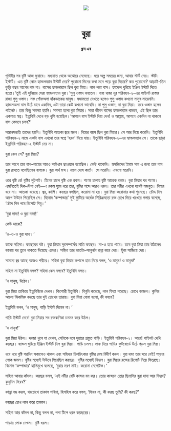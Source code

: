 <div align=center>
<img src=https://images.prothomalo.com/prothomalo-bangla/2021-01/1d75151c-eff9-4e9f-ac28-aebc4618d00f/palo_bangla_og.png />
<br><br>
<h1>বুরা</h1> 
<h4>ধ্রুব এষ</h4>
<br><br>
</div>

পৃথিবীর সব বৃষ্টি আজ ফুরাবে। মধ্যরাত থেকে অঝোরে নেমেছে। ধরে অল্প সময়ের জন্য, আবার স্টার্ট নেয়। স্টার্ট। ইস্টার্ট। এত বৃষ্টি কোন হ্যান্ডলম্যান ইস্টার্ট দেয়? পুরোনো দিনের কথা মনে পড়ে বুরা মিয়ার? কত পুরোনো? আড়াই-তিন কুড়ি বছর আগের কম না। বাসের হ্যান্ডলম্যান ছিল বুরা মিয়া। নাক লম্বা বাস। হ্যান্ডেল ঘুরিয়ে ইঞ্জিন ইস্টার্ট দিতে হতো।‘তুই এই দুনিয়ার সেরা হ্যান্ডলম্যান বুরা।’পুলু ওস্তাদ বলতেন। বাবা খাজা নূর পরিবহন-২–এর পাইলট রাস্তার রাজা পুলু ওস্তাদ। মস্ত গোঁফঅলা হাঁকডাকের মানুষ। ষন্ডামতো দেখতে হলেও পুলু ওস্তাদ কখনো মানুষ মারেননি।হ্যান্ডলঅলা বাস উঠে যাবে একদিন, এটা তারা কেউ কখনো ভাবেনি। না পুলু ওস্তাদ, না বুরা মিয়া। তবে ওস্তাদ হলেন পাইলট। তার কিছু সমস্যা হয়নি। সমস্যা হলো বুরা মিয়ার। সারা জীবন বাসের হ্যান্ডলম্যান থাকবে, এই ছিল তার একমাত্র স্বপ্ন। ইতুবিবি দেখে বড় খুশি হয়েছিল।‘আপনে বাস ইস্টাট দিয়া দেন! ও আল্লাহ, আপনে একদিন না থাকলে বাস কেমনে চলব?’

সন্তানসন্ততি তাদের হয়নি। ইতুবিবি আতকা জ্বরে মরল। বিয়ের বয়স ছিল বুরা মিয়ার। সে আর বিয়ে করেনি। ইতুবিবি পরিবহন-২ নামে একটা বাস এখনো তার স্বপ্নে ‘হরন’ দিয়ে যায়। ইতুবিবি পরিবহন-২–এর হ্যান্ডলম্যান সে। তাকে ছাড়া ইতুবিবি পরিবহন-২ ইস্টার্ট নেয় না।

বুরা কেন সে? বুরা মিয়া?

তার আগে তার বাপ–মায়ের আরও আটখান ছাওয়াল হয়েছিল। কেউ থাকেনি। মসজিদের ইমাম সাব এ জন্য তার নাম বুরা রাখতে বলেছিলেন বাপকে। বুরা অর্থ মন্দ। নামে দোষ কাটে। সে মরেনি। এখনো মরেনি।

ওরে বৃষ্টি রে! বৃষ্টির লুটপাট। টিনের চালে বৃষ্টি এক রকম। শণের চালায় বৃষ্টি আরেক রকম। বুরা মিয়ার ঘর শণের। এমনিতেই দিক–দিশা নেই—এ রকম ঘুমে ধরে তার, বৃষ্টির শব্দে আরও ধরল। তার শরীর এখনো যথেষ্ট মজবুত। বিমার ধরে না। আতকা ধরেছে। জ্বর, কাশি। কয়ছর বলছিল, করোনা না হয়। বুরা মিয়া করোনার কথা শুনেছে। চৌদ্দ দিন আগে টাউনে গিয়েছিল সে। বিনোদ ‘কম্পান্ডার’ সুই ফুটিয়ে অর্ধেক সিরিঞ্জমতো রক্ত রেখে দিয়ে খরখরে গলায় বলেছে, ‘চৌদ্দ দিন পরে রিপোট দিমু।’

‘বুরা দাদা! ও বুরা দাদা!’

কেউ ডাকে?

‘ও-ও-ও বুরা দাদা।’

ডাকে সহিদা। কয়ছরের বউ। বুরা মিয়ার দূরসম্পর্কের নাতি কয়ছর। না-ও হতে পারে। তবে বুরা মিয়া তার উঠানের কানায় ঘর তুলে থাকতে দিয়েছে এদের। সহিদা তার ভাতটা–সালুনটা রান্না করে দেয়। হুঁকা সাজিয়ে দেয়।

সামান্য জ্বর আছে আজও শরীরে। সহিদা বুরা মিয়ার কপালে হাত দিয়ে বলল, ‘ও মানুষ! ও মানুষ!’

সহিদা না ইতুবিবি বলল? সহিদা কেন বলবে? ইতুবিবি বলত।

‘ও মানুষ, উঠেন।’

বুরা মিয়া তাকিয়ে ইতুবিবিকে দেখল। কিশোরী ইতুবিবি। বিনুনি করেছে, লাল ফিতা পরেছে। চোখে কাজল। কুপির আলো ঝিকমিক করছে তার দুই চোখের তারায়। বুরা মিয়া বোবা হলো, কী বলবে?

ইতুবিবি বলল, ‘ও মানুষ, গাড়ি ইস্টাট দিবেন না।’

গাড়ি ইস্টার্ট দেবে! বুরা মিয়ার সব রক্তকণিকা চনমন করে উঠল।

‘ও মানুষ!’

বুরা মিয়া উঠল। দরজা খুলে যা দেখল, সেটাকে বলে দুয়ারে প্রস্তুত গাড়ি। ইতুবিবি পরিবহন-২। আরে! পাইলট দেখি কয়ছর। হ্যান্ডল ঘুরিয়ে ইঞ্জিন ইস্টার্ট দিল বুরা মিয়া। গাড়ি চলল। লাফ দিয়ে গাড়ির ফুটবোর্ডে উঠে পড়ল বুরা মিয়া।

ধরে ধরে বৃষ্টি পরদিন সকালেও থাকল এবং সহিদার চিলচিৎকার বৃষ্টির মেঘ বিদীর্ণ করল। বুরা দাদা তার ঘরে নেই! পাড়ার লোক জমল। বৃষ্টির মধ্যেই টাউনে গিয়েছিল কয়ছর। বৃষ্টির মধ্যেই ফিরল। বুরা মিয়ার রক্তের রিপোর্ট নিয়ে ফিরেছে। বিনোদ ‘কম্পান্ডার’ হাসিমুখে বলেছে, ‘বুরার মরণ নাই। করোনা নেগেটিভ।’

সহিদা আবার কাঁদল। কয়ছর বলল, ‘এই নটীর বেটি কান্দন বন কর। তোর কান্দনে তোর ছিনালির বুরা দাদা আর ফিরব? কুনুদিন ফিরব?’

কান্না বন্ধ করল, খরচোখে তাকাল সহিদা, হিসহিস করে বলল, ‘ফিরব না, কী করছ তুমি? কী করছ?’

কয়ছর চোখ লাল করে তাকাল।

সহিদা আর কাঁদল না, কিছু বলল না, গলা টিপে ধরল কয়ছরের।

পাড়ার লোক দেখল। বৃষ্টি ধরল।
